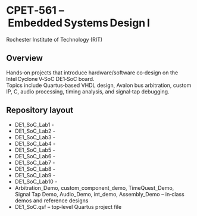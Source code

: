 # CPET‑561 – Embedded Systems Design I  
Rochester Institute of Technology (RIT)

## Overview
Hands‑on projects that introduce hardware/software co‑design on the Intel Cyclone V‑SoC DE1‑SoC board.  
Topics include Quartus‑based VHDL design, Avalon bus arbitration, custom IP, C, audio processing, timing analysis, and signal‑tap debugging.

## Repository layout
* DE1_SoC_Lab1 - 
* DE1_SoC_Lab2 - 
* DE1_SoC_Lab3 - 
* DE1_SoC_Lab4 - 
* DE1_SoC_Lab5 - 
* DE1_SoC_Lab6 - 
* DE1_SoC_Lab7 - 
* DE1_SoC_Lab8 - 
* DE1_SoC_Lab9 - 
* DE1_SoC_Lab10 - 
* Arbitration_Demo, custom_component_demo, TimeQuest_Demo, Signal Tap Demo, Audio_Demo, int_demo, Assembly_Demo – in‑class demos and reference designs
* DE1_SoC.qsf – top‑level Quartus project file

